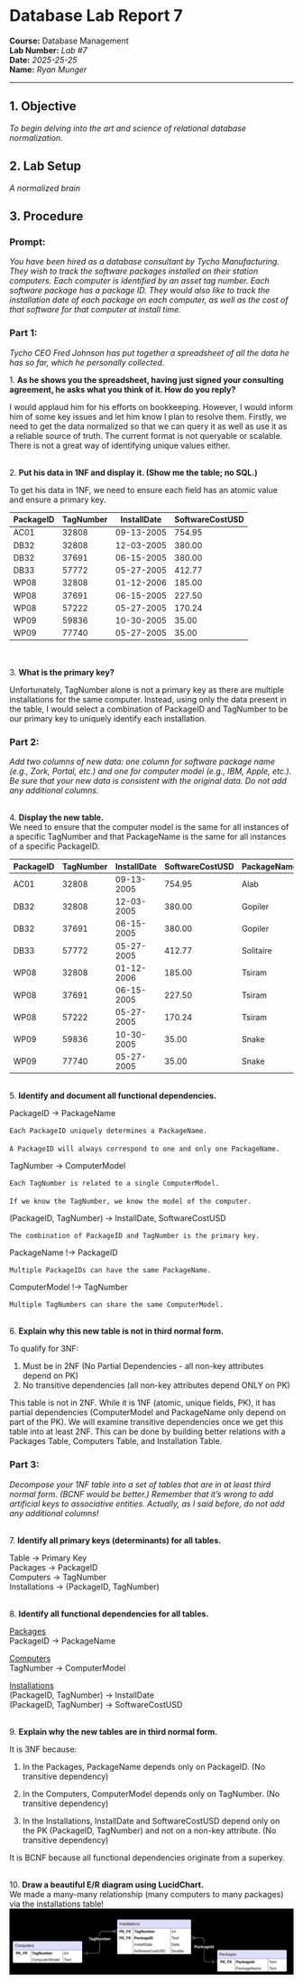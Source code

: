 # Database Lab Report 7

**Course:** Database Management\
**Lab Number:** *Lab #7*\
**Date:** *2025-25-25*\
**Name:** *Ryan Munger*

---

## 1. Objective

*To begin delving into the art and science of relational database normalization.*

## 2. Lab Setup

*A normalized brain*

## 3. Procedure

### Prompt: 

*You have been hired as a database consultant by Tycho Manufacturing. They wish to
track the software packages installed on their station computers. Each computer is
identified by an asset tag number. Each software package has a package ID. They would
also like to track the installation date of each package on each computer, as well as the
cost of that software for that computer at install time.*

### Part 1:
*Tycho CEO Fred Johnson has put together a spreadsheet of all the data he has so far, which he personally collected.* 



​1.  **As he shows you the spreadsheet, having just signed your consulting agreement, he asks what you think of it. How do you reply?**

I would applaud him for his efforts on bookkeeping. However, I would inform him of some key issues and let him know I plan to resolve them. Firstly, we need to get the data normalized so that we can query it as well as use it as a reliable source of truth. The current format is not queryable or scalable. There is not a great way of identifying unique values either.

\
2. **Put his data in 1NF and display it. (Show me the table; no SQL.)**

To get his data in 1NF, we need to ensure each field has an atomic value and ensure a primary key.

| PackageID | TagNumber | InstallDate | SoftwareCostUSD |
|-----------|----------|-------------|----------------|
| AC01      | 32808    | 09-13-2005   | 754.95         |
| DB32      | 32808    | 12-03-2005   | 380.00         |
| DB32      | 37691    | 06-15-2005   | 380.00         |
| DB33      | 57772    | 05-27-2005   | 412.77         |
| WP08      | 32808    | 01-12-2006   | 185.00         |
| WP08      | 37691    | 06-15-2005   | 227.50         |
| WP08      | 57222    | 05-27-2005   | 170.24         |
| WP09      | 59836    | 10-30-2005   | 35.00          |
| WP09      | 77740    | 05-27-2005   | 35.00          |

<br></br>
3. **What is the primary key?**

Unfortunately, TagNumber alone is not a primary key as there are multiple installations for the same computer. Instead, using only the data present in the table, I would select a combination of PackageID and TagNumber to be our primary key to uniquely identify each installation. 

### Part 2:
*Add two columns of new data: one column for software package name (e.g.,
Zork, Portal, etc.) and one for computer model (e.g., IBM, Apple, etc.). Be sure that your
new data is consistent with the original data. Do not add any additional columns.*

\
4. **Display the new table.** \
We need to ensure that the computer model is the same for all instances of a specific TagNumber and that PackageName is the same for all instances of a specific PackageID.

| PackageID | TagNumber | InstallDate | SoftwareCostUSD | PackageName | ComputerModel |
|-----------|----------|-------------|-----------|---------|--------|
| AC01      | 32808    | 09-13-2005   | 754.95   | Alab    | Apple  |
| DB32      | 32808    | 12-03-2005   | 380.00   | Gopiler | Apple  |
| DB32      | 37691    | 06-15-2005   | 380.00   | Gopiler | Lenovo |
| DB33      | 57772    | 05-27-2005   | 412.77   | Solitaire | Dell |
| WP08      | 32808    | 01-12-2006   | 185.00   | Tsiram  | Apple  | 
| WP08      | 37691    | 06-15-2005   | 227.50   | Tsiram  | Lenovo |
| WP08      | 57222    | 05-27-2005   | 170.24   | Tsiram  | MSI   |
| WP09      | 59836    | 10-30-2005   | 35.00    | Snake  | Acer   |
| WP09      | 77740    | 05-27-2005   | 35.00    | Snake  | HP     | 

\
5. **Identify and document all functional dependencies.**

PackageID → PackageName

    Each PackageID uniquely determines a PackageName.

    A PackageID will always correspond to one and only one PackageName.

TagNumber → ComputerModel

    Each TagNumber is related to a single ComputerModel.

    If we know the TagNumber, we know the model of the computer.

(PackageID, TagNumber) → InstallDate, SoftwareCostUSD

    The combination of PackageID and TagNumber is the primary key.

PackageName !→ PackageID 

    Multiple PackageIDs can have the same PackageName.

ComputerModel !→ TagNumber 

    Multiple TagNumbers can share the same ComputerModel.
\
6. **Explain why this new table is not in third normal form.**

To qualify for 3NF:
1. Must be in 2NF (No Partial Dependencies - all non-key attributes depend on PK)
2. No transitive dependencies (all non-key attributes depend ONLY on PK)

This table is not in 2NF. While it is 1NF (atomic, unique fields, PK), it has partial dependencies (ComputerModel and PackageName only depend on part of the PK). We will examine transitive dependencies once we get this table into at least 2NF. This can be done by building better relations with a Packages Table, Computers Table, and Installation Table. 

### Part 3:
*Decompose your 1NF table into a set of tables that are in at least third
normal form. (BCNF would be better.) Remember that it’s wrong to add artificial keys to associative entities. Actually, as I said before, do not add any additional columns!*

\
7. **Identify all primary keys (determinants) for all tables.**

Table → Primary Key \
Packages → PackageID \
Computers → TagNumber \
Installations → (PackageID, TagNumber) 

\
8. **Identify all functional dependencies for all tables.**

<u>Packages</u> \
PackageID → PackageName

<u>Computers</u> \
TagNumber → ComputerModel

<u>Installations</u>\
(PackageID, TagNumber) → InstallDate \
(PackageID, TagNumber) → SoftwareCostUSD

\
9. **Explain why the new tables are in third normal form.**

It is 3NF because:
1. In the Packages, PackageName depends only on PackageID. (No transitive dependency)

2. In the Computers, ComputerModel depends only on TagNumber. (No transitive dependency)

3. In the Installations, InstallDate and SoftwareCostUSD depend only on the PK (PackageID, TagNumber) and not on a non-key attribute. (No transitive dependency) 
 
It is BCNF because all functional dependencies originate from a superkey.

\
10.  **Draw a beautiful E/R diagram using LucidChart.** \
We made a many-many relationship (many computers to many packages) via the installations table!
![ER Diagram](ER-Diagram.png)